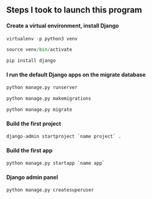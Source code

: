 
## Steps I took to launch this program

#### Create a virtual environment, install Django
```python
virtualenv -p python3 venv

source venv/bin/activate

pip install django

```




#### I run the default Django apps on the migrate database
```python
python manage.py runserver

python manage.py makemigrations

python manage.py migrate

```




#### Build the first project
```python
django-admin startproject `name project` .
```




#### Build the first app
```python 
python manage.py startapp `name app`
```




#### Django admin panel
```python
python manage.py createsuperuser
```